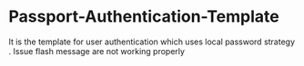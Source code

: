 # Passport-Authentication-Template
It is the template for user authentication which uses local password strategy .
Issue flash message are not working properly
